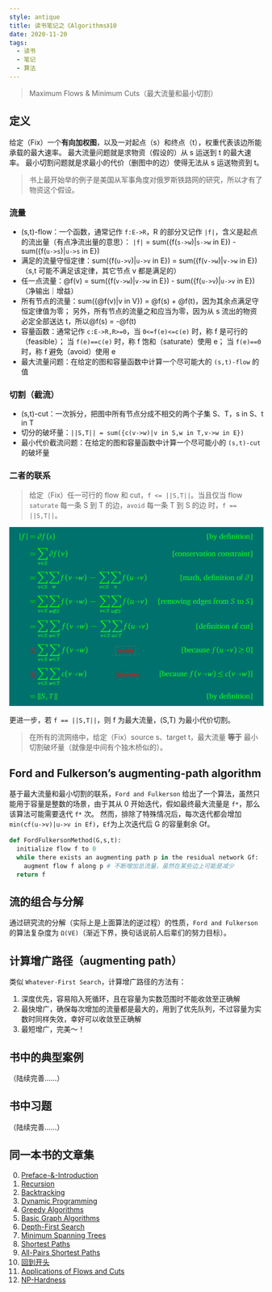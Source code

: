 ```yaml
---
style: antique
title: 读书笔记之《Algorithms》10
date: 2020-11-20
tags:
  - 读书
  - 笔记
  - 算法
---
```


> Maximum Flows & Minimum Cuts（最大流量和最小切割）

## 定义

给定（Fix）一个**有向加权图**，以及一对起点（s）和终点（t），权重代表该边所能承载的最大速率。
最大流量问题就是求物资（假设的）从 s 运送到 t 的最大速率。
最小切割问题就是求最小的代价（删图中的边）使得无法从 s 运送物资到 t。

> 书上最开始举的例子是美国从军事角度对俄罗斯铁路网的研究，所以才有了物资这个假设。

### 流量

- (s,t)-flow：一个函数，通常记作 `f:E->R`，R 的部分又记作 `|f|`，含义是起点的流出量（有点净流出量的意思）：
  `|f|` = sum({f(`s->w`)|`s->w` in E}) - sum({f(`u->s`)|`u->s` in E})
- 满足的流量守恒定律：sum({f(`u->v`)|`u->v` in E}) = sum({f(`v->w`)|`v->w` in E})（s,t 可能不满足该定律，其它节点 v 都是满足的）
- 任一点流量：@f(v) = sum({f(`v->w`)|`v->w` in E}) - sum({f(`u->v`)|`u->v` in E})（净输出｜增益）
- 所有节点的流量：sum({@f(v)|v in V}) = @f(s) + @f(t)，因为其余点满足守恒定律值为零；
  另外，所有节点的流量之和应当为零，因为从 s 流出的物资必定全部送达 t，所以@f(s) = -@f(t)
- 容量函数：通常记作 `c:E->R,R>=0`，当 `0<=f(e)<=c(e)` 时，称 f 是可行的（feasible）；
  当 `f(e)==c(e)` 时，称 f 饱和（saturate）使用 e；
  当 `f(e)==0` 时，称 f 避免（avoid）使用 e
- 最大流量问题：在给定的图和容量函数中计算一个尽可能大的 `(s,t)-flow` 的值

### 切割（截流）

- (s,t)-cut：一次拆分，把图中所有节点分成不相交的两个子集 S、T，s in S、t in T
- 切分的破坏量：`||S,T|| = sum({c(v->w)|v in S,w in T,v->w in E})`
- 最小代价截流问题：在给定的图和容量函数中计算一个尽可能小的 `(s,t)-cut` 的破坏量

### 二者的联系

> 给定（Fix）任一可行的 flow 和 cut，`f <= ||S,T||`。当且仅当 flow `saturate` 每一条 S 到 T 的边，`avoid` 每一条 T 到 S 的边 时，`f == ||S,T||`。

![证明过程](Algorithms-10-Maximum-Flows-&-Minimum-Cuts/flow-cut-bouncing-inequalities.png '=700px-')

更进一步，若 `f == ||S,T||`，则 f 为最大流量，(S,T) 为最小代价切割。

> 在所有的流网络中，给定（Fix）source s、target t，最大流量 **等于** 最小切割破坏量（就像是中间有个独木桥似的）。

## Ford and Fulkerson’s augmenting-path algorithm

基于最大流量和最小切割的联系，`Ford and Fulkerson` 给出了一个算法，虽然只能用于容量是整数的场景，由于其从 0 开始迭代，假如最终最大流量是 `f*`，那么该算法可能需要迭代 `f*` 次。
然而，排除了特殊情况后，每次迭代都会增加 `min(cf(u->v)|u->v in Ef)`，`Ef`为上次迭代后 G 的容量剩余 Gf。

```python
def FordFulkersonMethod(G,s,t):
  initialize flow f to 0
  while there exists an augmenting path p in the residual network Gf:
    augment flow f along p # 不断增加总流量，虽然在某些边上可能是减少
  return f
```

## 流的组合与分解

通过研究流的分解（实际上是上面算法的逆过程）的性质，`Ford and Fulkerson` 的算法复杂度为 `Ω(VE)`（渐近下界，换句话说前人后辈们的努力目标）。

## 计算增广路径（augmenting path）

类似 `Whatever-First Search`，计算增广路径的方法有：

1. 深度优先，容易陷入死循环，且在容量为实数范围时不能收敛至正确解
2. 最快增广，确保每次增加的流量都是最大的，用到了优先队列，不过容量为实数时同样失效，幸好可以收敛至正确解
3. 最短增广，完美～！

## 书中的典型案例

（陆续完善……）

## 书中习题

（陆续完善……）

## 同一本书的文章集

0. [Preface-&-Introduction](post:Book-Algorithms-0-Preface-&-Introduction)
1. [Recursion](post:Book-Algorithms-1-Recursion)
1. [Backtracking](post:Book-Algorithms-2-Backtracking)
1. [Dynamic Programming](post:Book-Algorithms-3-Dynamic-Programming)
1. [Greedy Algorithms](post:Book-Algorithms-4-Greedy-Algorithms)
1. [Basic Graph Algorithms](post:Book-Algorithms-5-Basic-Graph-Algorithms)
1. [Depth-First Search](post:Book-Algorithms-6-Depth-First-Search)
1. [Minimum Spanning Trees](post:Book-Algorithms-7-Minimum-Spanning-Trees)
1. [Shortest Paths](post:Book-Algorithms-8-Shortest-Paths)
1. [All-Pairs Shortest Paths](post:Book-Algorithms-9-All-Pairs-Shortest-Paths)
1. [回到开头](scroll-to-the-very-top)
1. [Applications of Flows and Cuts](post:Book-Algorithms-11-Applications-of-Flows-and-Cuts)
1. [NP-Hardness](post:Book-Algorithms-12-NP-Hardness)
